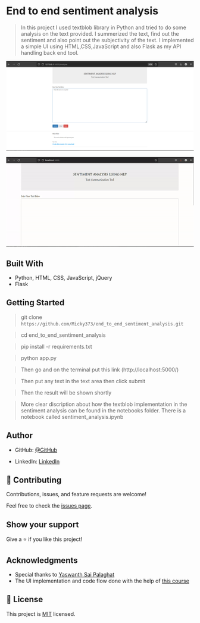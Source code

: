 # End to end sentiment analysis

> In this project I used textblob library in Python and tried to do some analysis on the text provided.
I summerized the text, find out the sentiment and also point out the subjectivity of the text. I implemented a simple UI using HTML,CSS,JavaScript and also Flask as my API handling back end tool.

![screenshot](./images_and_gifs/app_screenshot.png)


<img  src="./images_and_gifs/demo.gif"> 


## Built With

- Python, HTML, CSS, JavaScript, jQuery
- Flask

## Getting Started

> git clone `https://github.com/Micky373/end_to_end_sentiment_analysis.git`

> cd end_to_end_sentiment_analysis

> pip install -r requirements.txt

> python app.py

> Then go and on the terminal put this link (http://localhost:5000/)

> Then put any text in the text area then click submit

> Then the result will be shown shortly

> More clear discription about how the textblob implementation in the sentiment analysis can be found in the notebooks folder. There is a notebook called sentiment_analysis.ipynb

## Author

- GitHub: [@GitHub](https://github.com/Micky373)

- LinkedIn: [LinkedIn](https://www.linkedin.com/in/michaeltamirie/)

## 🤝 Contributing

Contributions, issues, and feature requests are welcome!

Feel free to check the [issues page](https://github.com/Micky373/end_to_end_home_price_prediction_ml_project).

## Show your support

Give a ⭐️ if you like this project!

## Acknowledgments

- Special thanks to [Yaswanth Sai Palaghat](https://www.linkedin.com/in/yaswanthpalaghat/)
- The UI implementation and code flow done with the help of [this course](https://drive.google.com/file/d/1II_kbygRFMkYyNL-_vj7RK70r_ZJhG8a/view?usp=sharing)

## 📝 License

This project is [MIT](./MIT.md) licensed.